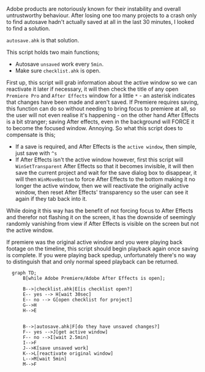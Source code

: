 Adobe products are notoriously known for their instability and overall untrustworthy behaviour. After losing one too many projects to a crash only to find autosave hadn't actually saved at all in the last 30 minutes, I looked to find a solution.

`autosave.ahk` is that solution.

This script holds two main functions;

- Autosave `unsaved` work every `5min`.
- Make sure `checklist.ahk` is open.

First up, this script will grab information about the active window so we can reactivate it later if necessary, it will then check the title of any open `Premiere Pro` and `After Effects` window for a little `*` - an asterisk indicates that changes have been made and aren't saved. If Premiere requires saving, this function can do so without needing to bring focus to premiere at all, so the user will not even realise it's happening - on the other hand After Effects is a bit stranger; saving After effects, even in the background will FORCE it to become the focused window. Annoying. So what this script does to compensate is this;

- If a save is required, and After Effects is the `active window`, then simple, just save with `^s`
- If After Effects isn't the active window however, first this script will `WinSetTransparent` After Effects so that it becomes invisible, it will then save the current project and wait for the save dialog box to disappear, it will then `WinMoveBottom` to force After Effects to the bottom making it no longer the active window, then we will reactivate the originally active window, then reset After Effects' transparency so the user can see it again if they tab back into it.

While doing it this way has the benefit of not forcing focus to After Effects and therefor not flashing it on the screen, it has the downside of seemingly randomly vanishing from view if After Effects is visible on the screen but not the active window.

If premiere was the original active window and you were playing back footage on the timeline, this script should begin playback again once saving is complete. If you were playing back spedup, unfortunately there's no way to distinguish that and only normal speed playback can be returned.

```mermaid
  graph TD;
      B[while Adobe Premiere/Adobe After Effects is open];

      B-->|checklist.ahk|E[is checklist open?]
      E-- yes --> H[wait 30sec]
      E-- no --> G[open checklist for project]
      G-->H
      H-->E


      B-->|autosave.ahk|F[do they have unsaved changes?]
      F-- yes -->J[get active window]
      F-- no -->I[wait 2.5min]
      I-->F
      J-->K[save unsaved work]
      K-->L[reactivate original window]
      L-->M[wait 5min]
      M-->F
```
